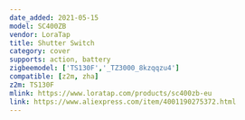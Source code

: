 ```yaml
---
date_added: 2021-05-15
model: SC400ZB
vendor: LoraTap
title: Shutter Switch
category: cover
supports: action, battery
zigbeemodel: ['TS130F','_TZ3000_8kzqqzu4']
compatible: [z2m, zha]
z2m: TS130F
mlink: https://www.loratap.com/products/sc400zb-eu
link: https://www.aliexpress.com/item/4001190275372.html
---
```

